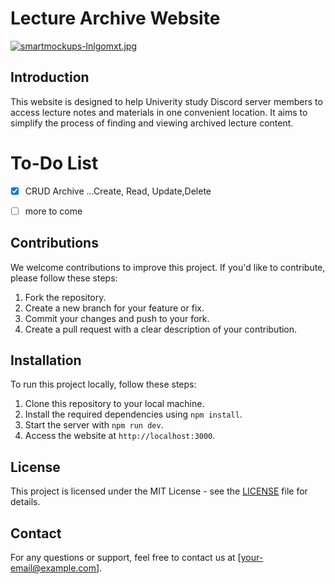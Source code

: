 # Lecture Archive Website
[![smartmockups-lnlgomxt.jpg](https://i.postimg.cc/j2cJ80vj/smartmockups-lnlgomxt.jpg)](https://postimg.cc/8fF55Y28)
## Introduction

This website is designed to help Univerity study Discord server members to access lecture notes and materials in one convenient location. It aims to simplify the process of finding and viewing archived lecture content.


# To-Do List

- [x] CRUD Archive ...Create, Read, Update,Delete
- [ ] more to come



## Contributions

We welcome contributions to improve this project. If you'd like to contribute, please follow these steps:

1. Fork the repository.
2. Create a new branch for your feature or fix.
3. Commit your changes and push to your fork.
4. Create a pull request with a clear description of your contribution.

## Installation

To run this project locally, follow these steps:

1. Clone this repository to your local machine.
2. Install the required dependencies using `npm install`.
3. Start the server with `npm run dev`.
4. Access the website at `http://localhost:3000`.

## License

This project is licensed under the MIT License - see the [LICENSE](LICENSE) file for details.

## Contact

For any questions or support, feel free to contact us at [your-email@example.com].

